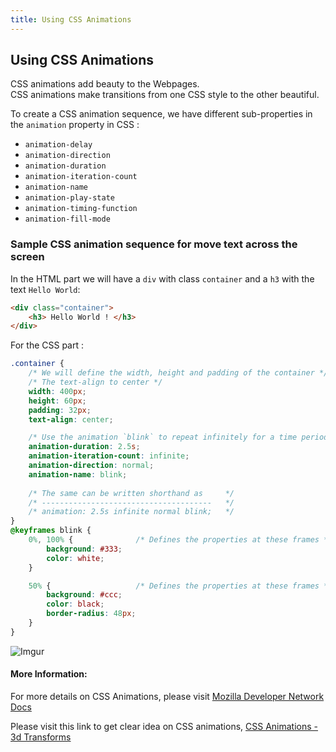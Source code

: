 ```yaml
---
title: Using CSS Animations
---
```

## Using CSS Animations

CSS animations add beauty to the Webpages.<br>
CSS animations make transitions from one CSS style to the other beautiful.

To create a CSS animation sequence, we have different sub-properties in the `animation` property in CSS :
- `animation-delay`
- `animation-direction`
- `animation-duration`
- `animation-iteration-count`
- `animation-name`
- `animation-play-state`
- `animation-timing-function`
- `animation-fill-mode`

### Sample CSS animation sequence for move text across the screen

In the HTML part we will have a `div` with class `container` and a `h3` with the text `Hello World`:

```html
<div class="container">
    <h3> Hello World ! </h3>
</div>
```
For the CSS part :

```css
.container {
    /* We will define the width, height and padding of the container */
    /* The text-align to center */
    width: 400px;
    height: 60px;
    padding: 32px;
    text-align: center;

    /* Use the animation `blink` to repeat infinitely for a time period of 2.5s*/
    animation-duration: 2.5s;           
    animation-iteration-count: infinite;
    animation-direction: normal;        
    animation-name: blink;              
    
    /* The same can be written shorthand as     */
    /* --------------------------------------   */
    /* animation: 2.5s infinite normal blink;   */
}
@keyframes blink {
    0%, 100% {              /* Defines the properties at these frames */
        background: #333;
        color: white;
    }

    50% {                   /* Defines the properties at these frames */
        background: #ccc;
        color: black;
        border-radius: 48px;
    }
}
```
![Imgur](https://imgur.com/sczZjwm.gif)


#### More Information:
For more details on CSS Animations, please visit [Mozilla Developer Network Docs](https://developer.mozilla.org/en-US/docs/Web/CSS/CSS_Animations/Using_CSS_animations)

Please visit this link to get clear idea on CSS animations, [CSS Animations - 3d Transforms](https://3dtransforms.desandro.com/)
